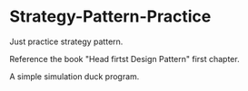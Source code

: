 # Strategy-Pattern-Practice
Just practice strategy pattern.

Reference the book "Head firtst Design Pattern" first chapter.

A simple simulation duck program.
